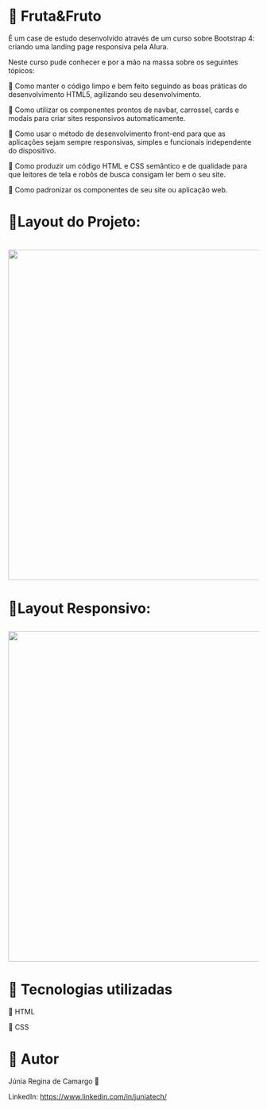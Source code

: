 # 🍎 Fruta&Fruto 

  É um case de estudo desenvolvido através de um curso sobre Bootstrap 4: criando uma landing page responsiva pela Alura.
  
  Neste curso pude conhecer e por a mão na massa sobre os seguintes tópicos: 
  
  🥝 Como manter o código limpo e bem feito seguindo as boas práticas do desenvolvimento HTML5, agilizando seu desenvolvimento.

  🥝 Como utilizar os componentes prontos de navbar, carrossel, cards e modais para criar sites responsivos automaticamente.

  🥝 Como usar o método de desenvolvimento front-end para que as aplicações sejam sempre responsivas, simples e funcionais independente do dispositivo.

  🥝 Como produzir um código HTML e CSS semântico e de qualidade para que leitores de tela e robôs de busca consigam ler bem o seu site.

  🥝 Como padronizar os componentes de seu site ou aplicação web.
  
# 🍉Layout do Projeto: 

<h1>
   <img width="665px" r src="https://media.giphy.com/media/q3voFhDTrPmD1GzElo/giphy.gif">
</h1>

# 🍒Layout Responsivo: 

<h2>
   <img width="665px" r src="https://media.giphy.com/media/MBNKwHYUhlGRGekyzE/giphy.gif">
</h2>

# 🍓 Tecnologias utilizadas

  🥝 HTML
  
  🥝 CSS
  
# 🍊 Autor 

Júnia Regina de Camargo 💙

LinkedIn: https://www.linkedin.com/in/juniatech/ 
